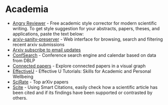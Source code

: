 # Academia
- [Angry Reviewer](https://www.angryreviewer.com/) - Free academic style corrector for modern scientific writing. To get style suggestion for your abstracts, papers, theses, and applications, paste the text below:
- [arxiv-sanity-preserver](https://github.com/karpathy/arxiv-sanity-preserver) - Web interface for browsing, search and filtering recent arxiv submissions
- [Arxiv subscribe to email updates](https://arxiv.org/help/subscribe)
- [ConfSearch](https://confsearch.ethz.ch/confsearch/) - Conference search engine and calendar based on data from DBLP
- [Connected papers](https://www.connectedpapers.com) - Explore connected papers in a visual graph
- [EffectiveU](https://effectiveu.umn.edu/) - Effective U Tutorials: Skills for Academic and Personal Wellbeing
- [SciRate](https://scirate.com/) - Top arXiv papers
- [Scite](https://scite.ai/) - Using Smart Citations, easily check how a scientific article has been cited and if its findings have been supported or contrasted by others.
